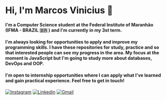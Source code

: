 # Hi, I'm Marcos Vinicius 👋

#### I'm a Computer Science student at the Federal Institute of Maranhão (IFMA - BRAZIL 🇧🇷 ) and I'm currently in my 3st term.

#### I'm always looking for opportunities to apply and improve my programming skills. I have these repositories for study, practice and so that interested people can see my progress in the area. My focus at the moment is JavaScript but I'm going to study more about databases, DevOps and OOP.

#### I'm open to internship opportunities where I can apply what I've learned and gain practical experience. Feel free to get in touch!

[![Instagram](https://img.shields.io/badge/Instagram-E4405F?style=for-the-badge&logo=instagram&logoColor=white)](https://www.instagram.com/marcossilvacius?igsh=MXUxcm0yMDNoZWM5dA==)
[![Linkedin](https://img.shields.io/badge/LinkedIn-0077B5?style=for-the-badge&logo=linkedin&logoColor=white)](https://www.linkedin.com/in/marcos-v-94535322b?utm_source=share&utm_campaign=share_via&utm_content=profile&utm_medium=android_app)
[![Gmail](https://img.shields.io/badge/Gmail-D14836?style=for-the-badge&logo=gmail&logoColor=white)](https://mail.google.com/mail/u/2/)






